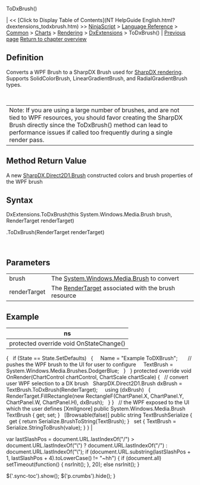 ﻿










 


ToDxBrush()







| &lt;&lt; [Click to Display Table of Contents](NT HelpGuide English.html?dxextensions_todxbrush.htm) &gt;&gt;
 [NinjaScript](ninjascript.htm) &gt; [Language Reference](language_reference_wip.htm) &gt; [Common](common.htm) &gt; [Charts](chart.htm) &gt; [Rendering](rendering.htm) &gt; [DxExtensions](dxextensions.htm) &gt;
ToDxBrush() | [Previous page](dxextensions.htm)
[Return to chapter overview](dxextensions.htm)










Definition
----------


Converts a WPF Brush to a SharpDX Brush used for [SharpDX rendering](using_sharpdx_for_custom_chart_rendering.htm). Supports SolidColorBrush, LinearGradientBrush, and RadialGradientBrush types.


 




|  |
| --- |
| Note: If you are using a large number of brushes, and are not tied to WPF resources, you should favor creating the SharpDX Brush directly since the ToDxBrush() method can lead to performance issues if called too frequently during a single render pass. |





Method Return Value
-------------------


A new [SharpDX.Direct2D1.Brush](sharpdx_direct2d1_brush.htm) constructed colors and brush properties of the WPF brush



Syntax
------


DxExtensions.ToDxBrush(this System.Windows.Media.Brush brush, RenderTarget renderTarget)  

<wpfbrush>.ToDxBrush(RenderTarget renderTarget)


 


Parameters
----------




|  |  |
| --- | --- |
| brush | The [System.Windows.Media.Brush](https://msdn.microsoft.com/en-us/library/system.windows.media.brush(v=vs.110).aspx) to convert |
| renderTarget | The [RenderTarget](rendertarget.htm) associated with the brush resource |





Example
-------




| ns |
| --- |
| protected override void OnStateChange()
{
   if (State == State.SetDefaults)
   {
     Name = "Example ToDXBrush";
 
     // pushes the WPF brush to the UI for user to configure
     TextBrush = System.Windows.Media.Brushes.DodgerBlue;
   }
 
}
protected override void OnRender(ChartControl chartControl, ChartScale chartScale)
{
   // convert user WPF selection to a DX brush
   SharpDX.Direct2D1.Brush dxBrush = TextBrush.ToDxBrush(RenderTarget);
 
   using (dxBrush)
   {
     RenderTarget.FillRectangle(new RectangleF(ChartPanel.X, ChartPanel.Y, ChartPanel.W, ChartPanel.H), dxBrush);
   }
}
 
// the WPF exposed to the UI which the user defines
[XmlIgnore]
public System.Windows.Media.Brush TextBrush { get; set; }
 
[Browsable(false)]
public string TextBrushSerialize
{
   get { return Serialize.BrushToString(TextBrush); }
   set { TextBrush = Serialize.StringToBrush(value); }
} |






 
 var lastSlashPos = document.URL.lastIndexOf("/") &gt; document.URL.lastIndexOf("\\") ? document.URL.lastIndexOf("/") : document.URL.lastIndexOf("\\");
 if (document.URL.substring(lastSlashPos + 1, lastSlashPos + 4).toLowerCase() != "~hh") {
 if (document.all) setTimeout(function() {
 nsrInit();
 }, 20);
 else nsrInit();
 }
 
 
 $('.sync-toc').show();
 $('p.crumbs').hide();
 }
 
 
 



</wpfbrush>